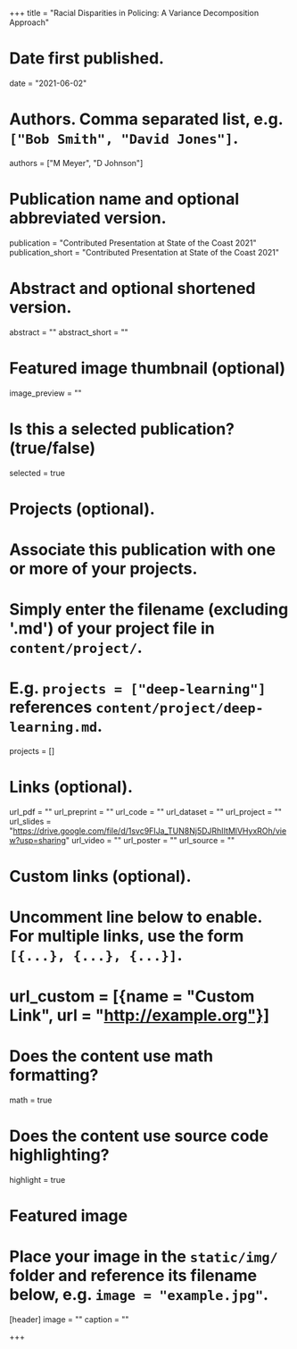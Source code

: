 +++
title = "Racial Disparities in Policing: A Variance Decomposition Approach"

# Date first published.
date = "2021-06-02"

# Authors. Comma separated list, e.g. `["Bob Smith", "David Jones"]`.
authors = ["M Meyer", "D Johnson"]

# Publication name and optional abbreviated version.
publication = "Contributed Presentation at State of the Coast 2021"
publication_short = "Contributed Presentation at State of the Coast 2021"

# Abstract and optional shortened version.
abstract = ""
abstract_short = ""
# Featured image thumbnail (optional)
image_preview = ""

# Is this a selected publication? (true/false)
selected = true

# Projects (optional).
#   Associate this publication with one or more of your projects.
#   Simply enter the filename (excluding '.md') of your project file in `content/project/`.
#   E.g. `projects = ["deep-learning"]` references `content/project/deep-learning.md`.
projects = []

# Links (optional).
url_pdf = ""
url_preprint = ""
url_code = ""
url_dataset = ""
url_project = ""
url_slides = "https://drive.google.com/file/d/1svc9FIJa_TUN8Nj5DJRhIItMlVHyxROh/view?usp=sharing"
url_video = ""
url_poster = ""
url_source = ""

# Custom links (optional).
#   Uncomment line below to enable. For multiple links, use the form `[{...}, {...}, {...}]`.
# url_custom = [{name = "Custom Link", url = "http://example.org"}]

# Does the content use math formatting?
math = true

# Does the content use source code highlighting?
highlight = true

# Featured image
# Place your image in the `static/img/` folder and reference its filename below, e.g. `image = "example.jpg"`.
[header]
image = ""
caption = ""



+++
